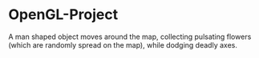 # OpenGL-Project
A man shaped object moves around the map, collecting pulsating flowers (which are randomly spread on the map), while dodging deadly axes.
